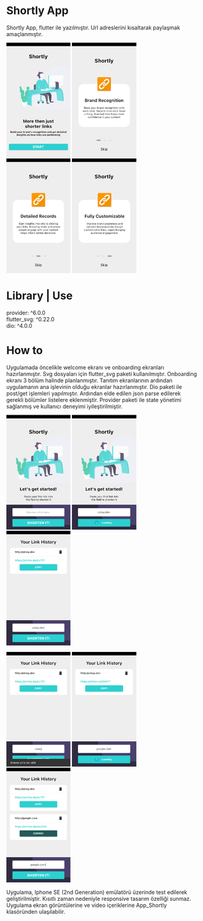 # Shortly App

Shortly App, flutter ile yazılmıştır. Url adreslerini kısaltarak paylaşmak amaçlanmıştır.



<img src="App_Shortly/app_images/1.png" alt="drawing" height="300"/> <img src="App_Shortly/app_images/2.png" alt="drawing" height="300"/> <img src="App_Shortly/app_images/3.png" alt="drawing" height="300"/> <img src="App_Shortly/app_images/4.png" alt="drawing" height="300"/>

# Library | Use
provider: ^6.0.0
<br />flutter_svg: ^0.22.0
<br />dio: ^4.0.0

# How to
Uygulamada öncelikle welcome ekranı ve onboarding ekranları hazırlanmıştır. Svg dosyaları için flutter_svg paketi kullanılmıştır. Onboarding ekranı 3 bölüm halinde planlanmıştır. 
Tanıtım ekranlarının ardından uygulamanın ana işlevinin olduğu ekranlar hazırlanmıştır. Dio paketi ile post/get işlemleri yapılmıştır. Ardından elde edilen json parse edilerek gerekli bölümler listelere eklenmiştir. Provider paketi ile state yönetimi sağlanmış ve kullanıcı deneyimi iyileştirilmiştir. 
  
<img src="App_Shortly/app_images/5.png" alt="drawing" height="300"/> <img src="App_Shortly/app_images/6.png" alt="drawing" height="300"/> <img src="App_Shortly/app_images/7.png" alt="drawing" height="300"/> 

<img src="App_Shortly/app_images/8.png" alt="drawing" height="300"/> <img src="App_Shortly/app_images/9.png" alt="drawing" height="300"/> <img src="App_Shortly/app_images/10.png" alt="drawing" height="300"/> 



Uygulama, Iphone SE (2nd Generation) emülatörü üzerinde test edilerek geliştirilmiştir. Kısıtlı zaman nedeniyle responsive tasarım özelliği sunmaz.
Uygulama ekran görüntülerine ve video içeriklerine App_Shortly klasöründen ulaşılabilir.

